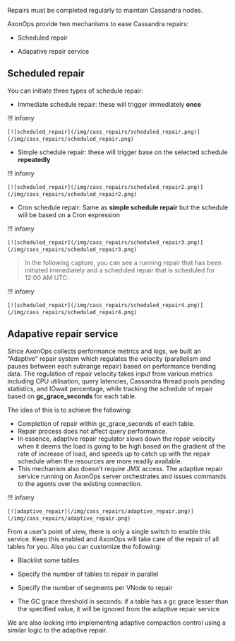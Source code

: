 Repairs must be completed regularly to maintain Cassandra nodes.

AxonOps provide two mechanisms to ease Cassandra repairs:

* Scheduled repair

* Adapative repair service


## Scheduled repair

You can initiate three types of schedule repair:

* Immediate schedule repair: these will trigger immediately **once**

!!! infomy 

    [![scheduled_repair](/img/cass_repairs/scheduled_repair.png)](/img/cass_repairs/scheduled_repair.png)


* Simple schedule repair: these will trigger base on the selected schedule **repeatedly**

!!! infomy 

    [![scheduled_repair](/img/cass_repairs/scheduled_repair2.png)](/img/cass_repairs/scheduled_repair2.png)

* Cron schedule repair: Same as **simple schedule repair** but the schedule will be based on a Cron expression

!!! infomy 

    [![scheduled_repair](/img/cass_repairs/scheduled_repair3.png)](/img/cass_repairs/scheduled_repair3.png)

> In the following capture, you can see a running repair that has been initiated immediately and a scheduled repair that is scheduled for 12:00 AM UTC:

!!! infomy 

    [![scheduled_repair](/img/cass_repairs/scheduled_repair4.png)](/img/cass_repairs/scheduled_repair4.png)



## Adapative repair service

Since AxonOps collects performance metrics and logs, we built an “Adaptive” repair system which regulates the velocity (parallelism and pauses between each subrange repair) based on performance trending data. The regulation of repair velocity takes input from various metrics including CPU utilisation, query latencies, Cassandra thread pools pending statistics, and IOwait percentage, while tracking the schedule of repair based on **gc_grace_seconds** for each table.

The idea of this is to achieve the following:

* Completion of repair within gc_grace_seconds of each table.
* Repair process does not affect query performance.
* In essence, adaptive repair regulator slows down the repair velocity when it deems the load is going to be high based on the gradient of the rate of increase of load, and speeds up to catch up with the repair schedule when the resources are more readily available.
* This mechanism also doesn't require JMX access. The adaptive repair service running on AxonOps server orchestrates and issues commands to the agents over the existing connection.

!!! infomy 

    [![adaptive_repair](/img/cass_repairs/adaptive_repair.png)](/img/cass_repairs/adaptive_repair.png)

From a user’s point of view, there is only a single switch to enable this service. Keep this enabled and AxonOps will take care of the repair of all tables for you. Also you can customize the following:

* Blacklist some tables

* Specify the number of tables to repair in parallel

* Specify the number of segments per VNode to repair

* The GC grace threshold in seconds: if a table has a gc grace lesser than the specified value, it will be ignored from the adaptive repair service

We are also looking into implementing adaptive compaction control using a similar logic to the adaptive repair.